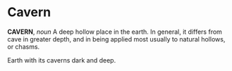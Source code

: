 # Cavern

**CAVERN**, _noun_ A deep hollow place in the earth. In general, it differs from cave in greater depth, and in being applied most usually to natural hollows, or chasms.

Earth with its caverns dark and deep.